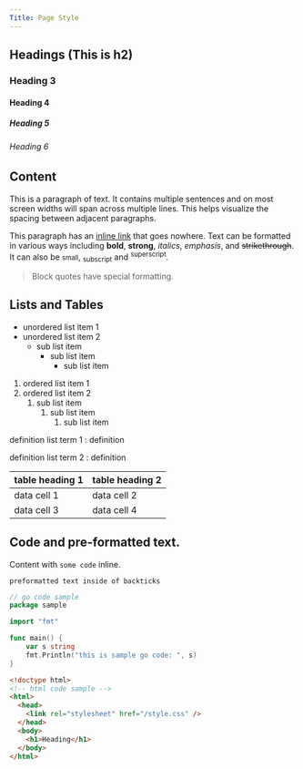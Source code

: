 ```yaml
---
Title: Page Style
---
```


## Headings (This is h2)

### Heading 3

#### Heading 4

##### Heading 5

###### Heading 6

## Content

This is a paragraph of text.
It contains multiple sentences and on most screen widths will span across multiple lines.
This helps visualize the spacing between adjacent paragraphs.

This paragraph has an [inline link](#) that goes nowhere. 
Text can be formatted in various ways including <b>bold</b>, <strong>strong</strong>, <i>italics</i>, <em>emphasis</em>, and <s>strikethrough</s>.
It can also be <small>small</small>, <sub>subscript</sub> and <sup>superscript</sup>.

> Block quotes have special formatting.

## Lists and Tables

- unordered list item 1
- unordered list item 2
  - sub list item
    - sub list item
      - sub list item

1. ordered list item 1
1. ordered list item 2
   1. sub list item
      1. sub list item
         1. sub list item

definition list term 1
: definition

definition list term 2
: definition

| table heading 1 | table heading 2 |
|-----------------|-----------------|
| data cell 1     | data cell 2     |
| data cell 3     | data cell 4     |

## Code and pre-formatted text.

Content with `some code` inline.

```
preformatted text inside of backticks
```

``` go
// go code sample
package sample

import "fmt"

func main() {
    var s string
    fmt.Println("this is sample go code: ", s)
}
```

``` html
<!doctype html>
<!-- html code sample -->
<html>
  <head>
    <link rel="stylesheet" href="/style.css" />
  </head>
  <body>
    <h1>Heading</h1>
  </body>
</html>
```
